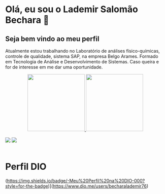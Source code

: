 <h1>Olá, eu sou o Lademir Salomão Bechara 👋</h1>
<div>
  <h2>Seja bem vindo ao meu perfil</h2>
</div>
<div>
  <p>
    Atualmente estou trabalhando no Laboratório de análises físico-químicas, controle de qualidade, sistema SAP, na empresa Belgo Arames.
    Formado em Tecnologia  de  Análise e Desenvolvimento de Sistemas. Caso queira e for de interesse em me dar uma oportunidade.
   

</div>

<div align="center">
  <a href="https://github.com/Lademir76">
  <img height="180em" src="https://github-readme-stats.vercel.app/api?username=Lademir76&show_icons=false&theme=dark&include_all_commits=true&count_private=true"/>
  <img height="180em" src="https://github-readme-stats.vercel.app/api/top-langs/?username=Lademir76&layout=compact&langs_count=7&theme=dark"/>
      
</div>
  
</div>
<br>
<div>
   <a href = "mailto:becharalademir76@gmail.com"><img src="https://img.shields.io/badge/-Gmail-%23333?style=for-the-badge&logo=gmail&logoColor=white" target="_blank"></a>
  <a href="https://www.linkedin.com/in/lademirbechara/" target="_blank"><img src="https://img.shields.io/badge/-LinkedIn-%230077B5?style=for-the-badge&logo=linkedin&logoColor=white" target="_blank"></a> 
 
</div>
<br>
<div>

# Perfil DIO
(https://img.shields.io/badge/-Meu%20Perfil%20na%20DIO-000?style=for-the-badge)](https://www.dio.me/users/becharalademir76) 

